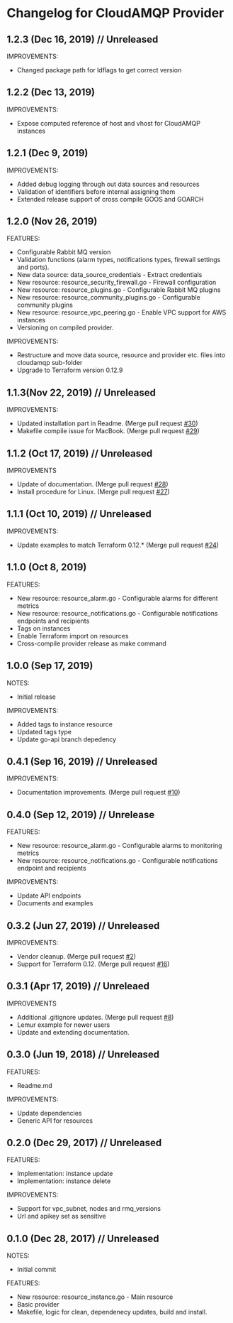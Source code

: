 # Changelog for CloudAMQP Provider

## 1.2.3 (Dec 16, 2019) // Unreleased

IMPROVEMENTS:

* Changed package path for ldflags to get correct version

## 1.2.2 (Dec 13, 2019)

IMPROVEMENTS:

* Expose computed reference of host and vhost for CloudAMQP instances

## 1.2.1 (Dec 9, 2019)

IMPROVEMENTS:

* Added debug logging through out data sources and resources
* Validation of identifiers before internal assigning them
* Extended release support of cross compile GOOS and GOARCH

## 1.2.0 (Nov 26, 2019)

FEATURES:

* Configurable Rabbit MQ version
* Validation functions (alarm types, notifications types, firewall settings and ports).
* New data source: data_source_credentials - Extract credentials
* New resource: resource_security_firewall.go - Firewall configuration
* New resource: resource_plugins.go - Configurable Rabbit MQ plugins
* New resource: resource_community_plugins.go - Configurable community plugins
* New resource: resource_vpc_peering.go - Enable VPC support for AWS instances
* Versioning on compiled provider.

IMPROVEMENTS:

* Restructure and move data source, resource and provider etc. files into cloudamqp sub-folder
* Upgrade to Terraform version 0.12.9

## 1.1.3(Nov 22, 2019) // Unreleased

IMPROVEMENTS:

* Updated installation part in Readme. (Merge pull request [#30](https://github.com/cloudamqp/terraform-provider-cloudamqp/pull/30))
* Makefile compile issue for MacBook. (Merge pull request [#29](https://github.com/cloudamqp/terraform-provider-cloudamqp/pull/29))

## 1.1.2 (Oct 17, 2019) // Unreleased

IMPROVEMENTS

* Update of documentation. (Merge pull request [#28](https://github.com/cloudamqp/terraform-provider-cloudamqp/pull/28))
* Install procedure for Linux. (Merge pull request [#27](https://github.com/cloudamqp/terraform-provider-cloudamqp/pull/27))

## 1.1.1 (Oct 10, 2019) // Unreleased

IMPROVEMENTS:

* Update examples to match Terraform 0.12.* (Merge pull request [#24](https://github.com/cloudamqp/terraform-provider-cloudamqp/pull/24))

## 1.1.0 (Oct 8, 2019)

FEATURES:

* New resource: resource_alarm.go - Configurable alarms for different metrics
* New resource: resource_notifications.go - Configurable notifications endpoints and recipients
* Tags on instances
* Enable Terraform import on resources
* Cross-compile provider release as make command

## 1.0.0 (Sep 17, 2019)

NOTES:

* Initial release

IMPROVEMENTS:

* Added tags to instance resource
* Updated tags type
* Update go-api branch depedency

## 0.4.1 (Sep 16, 2019) // Unreleased

IMPROVEMENTS:

* Documentation improvements. (Merge pull request [#10](https://github.com/cloudamqp/terraform-provider-cloudamqp/pull/10))

## 0.4.0 (Sep 12, 2019) // Unrelease

FEATURES:

* New resource: resource_alarm.go - Configurable alarms to monitoring metrics
* New resource: resource_notifications.go - Configurable notifications endpoint and recipients

IMPROVEMENTS:

* Update API endpoints
* Documents and examples

## 0.3.2 (Jun 27, 2019) // Unreleased

IMPROVEMENTS:

* Vendor cleanup. (Merge pull request [#2](https://github.com/cloudamqp/terraform-provider-cloudamqp/pull/2))
* Support for Terraform 0.12. (Merge pull request [#16](https://github.com/cloudamqp/terraform-provider-cloudamqp/pull/16))

## 0.3.1 (Apr 17, 2019) // Unreleaed

IMPROVEMENTS

* Additional .gitignore updates. (Merge pull request [#8](https://github.com/cloudamqp/terraform-provider-cloudamqp/pull/8))
* Lemur example for newer users
* Update and extending documentation.

## 0.3.0 (Jun 19, 2018) // Unreleased

FEATURES:

* Readme.md

IMPROVEMENTS:

* Update dependencies
* Generic API for resources

## 0.2.0 (Dec 29, 2017) // Unreleased

FEATURES:

* Implementation: instance update
* Implementation: instance delete

IMPROVEMENTS:

* Support for vpc_subnet, nodes and rmq_versions
* Url and apikey set as sensitive

## 0.1.0 (Dec 28, 2017) // Unreleased

NOTES:

* Initial commit

FEATURES:

* New resource: resource_instance.go - Main resource
* Basic provider
* Makefile, logic for clean, dependenecy updates, build and install.
